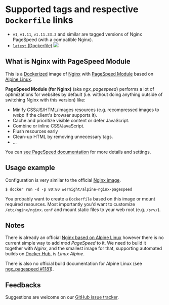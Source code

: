 Supported tags and respective `Dockerfile` links
================================================

  * `v1`, `v1.11`, `v1.11.33.3` and similar are tagged versions of Nginx PageSpeed (with a compatible Nginx).
  * [`latest` (Dockerfile)](https://github.com/wernight/docker-alpine-nginx-pagespeed/blob/master/Dockerfile) [![](https://images.microbadger.com/badges/image/wernight/alpine-nginx-pagespeed.svg)](https://microbadger.com/images/wernight/alpine-nginx-pagespeed "Get your own image badge on microbadger.com")


What is Nginx with PageSpeed Module
-----------------------------------

This is a [Dockerized](https://www.docker.com/) image of [Nginx](https://www.nginx.com/) with [PageSpeed Module](https://developers.google.com/speed/pagespeed/module/) based on [Alpine Linux](https://hub.docker.com/_/alpine).

**PageSpeed Module (for Nginx)** (aka *ngx_pagespeed*) performs a lot of optimizations for websites by default (i.e. without doing anything outside of switching Nginx with this version) like:

  - Minify CSS/JS/HTML/images resources (e.g. recompressed images to *webp* if the client's browser supports it).
  - Cache and prioritize visible content or defer JavaScript.
  - Combine or inline CSS/JavaScript.
  - Flush resources early
  - Clean-up HTML by removing unnecessary tags.
  - ...

You can [see PageSpeed documentation](https://modpagespeed.com/doc/) for more details and settings.


Usage example
-------------

Configuration is very similar to the official [Nginx image](https://hub.docker.com/_/nginx).

    $ docker run -d -p 80:80 wernight/alpine-nginx-pagespeed

You probably want to create a `Dockerfile` based on this image or mount required resources. Most importantly you'd want to customize `/etc/nginx/nginx.conf` and mount static files to your web root (e.g. `/srv/`).


Notes
-----

There is already an official [Nginx based on Alpine Linux](https://hub.docker.com/_/nginx/) however there is no current simple way to add *mod PageSpeed* to it. We need to build it together with *Nginx*, and the smallest image for that, supporting automated builds on [Docker Hub](https://hub.docker.com/), is *Linux Alpine*.

There is also no official build documentation for Alpine Linux (see [ngx_pagespeed #1181](https://github.com/pagespeed/ngx_pagespeed/issues/1181)).


Feedbacks
---------

Suggestions are welcome on our [GitHub issue tracker](https://github.com/wernight/docker-alpine-nginx-pagespeed/issues).
